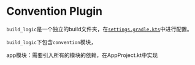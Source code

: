 # Convention Plugin

`build_logic`是一个独立的build文件夹，在[`settings.gradle.kts`](../settings.gradle.kts)中进行配置。

`build_logic`下包含`convention`模块，

app模块：需要引入所有的模块的依赖，在AppProject.kt中实现

